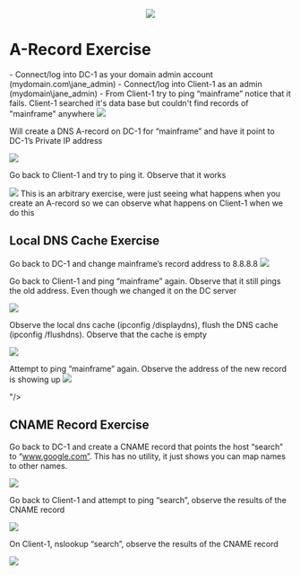 <p align="center">
<img src="https://github.com/kennethmoen/Building-Intuition-For-DNS/assets/145589069/d6192fbb-d4fb-4f62-b6ed-806da21dc4ff"/>
</p>
<p 
In this lab will be inspecting DNS A-Records on the server, creating and deleting some of our own A-Records on the server (DC-1), inspecting them from Client-1 and exploring the importance of the flush dns command
</p>
<h1>A-Record Exercise</h1>
- Connect/log into DC-1 as your domain admin account (mydomain.com\jane_admin)
- Connect/log into Client-1 as an admin (mydomain\jane_admin)
- From Client-1 try to ping “mainframe” notice that it fails. Client-1 searched it's data base but couldn't find records of "mainframe" anywhere
<img src="https://github.com/kennethmoen/Building-Intuition-For-DNS/assets/145589069/1479ac8f-cf36-48ca-847d-d14e727fbdc1"/>

Will create a DNS A-record on DC-1 for “mainframe” and have it point to DC-1’s Private IP address

<img src="https://github.com/kennethmoen/Building-Intuition-For-DNS/assets/145589069/7e33f892-9774-4309-adb4-450836232014"/>

Go back to Client-1 and try to ping it. Observe that it works

<img src="https://github.com/kennethmoen/Building-Intuition-For-DNS/assets/145589069/ad5a5ec6-7c34-4c95-bec9-8a87d4fe18a1"/>
This is an arbitrary exercise, were just seeing what happens when you create an A-record so we can observe what happens on Client-1 when we do this

<img src=""/>
<img src=""/>

</p>
<h2>Local DNS Cache Exercise</h2>
Go back to DC-1 and change mainframe’s record address to 8.8.8.8

<img src="https://github.com/kennethmoen/Building-Intuition-For-DNS/assets/145589069/e5d0c3ee-95c5-4804-9257-a8b1ea13efa6"/>

Go back to Client-1 and ping “mainframe” again. Observe that it still pings the old address. Even though we changed it on the DC server

<img src="https://github.com/kennethmoen/Building-Intuition-For-DNS/assets/145589069/9b3924f2-f4c3-4619-8440-178a38158521"/>

Observe the local dns cache (ipconfig /displaydns), flush the DNS cache (ipconfig /flushdns). Observe that the cache is empty

<img src="https://github.com/kennethmoen/Building-Intuition-For-DNS/assets/145589069/f2a44e48-7080-4b11-b444-9d2c1c22e3ed"/>

Attempt to ping “mainframe” again. Observe the address of the new record is showing up
<img src="https://github.com/kennethmoen/Building-Intuition-For-DNS/assets/145589069/2cdc6012-89b7-4eed-abe9-71a712fe1ad3"/>

"/>
</p>

</p>
<h2>CNAME Record Exercise</h2>

Go back to DC-1 and create a CNAME record that points the host “search” to “www.google.com”. This has no utility, it just shows you can map names to other names.

<img src="https://github.com/kennethmoen/Building-Intuition-For-DNS/assets/145589069/186d82c8-9429-4f90-9764-d4847c5f416c"/>

Go back to Client-1 and attempt to ping “search”, observe the results of the CNAME record

<img src="https://github.com/kennethmoen/Building-Intuition-For-DNS/assets/145589069/896af084-231d-423d-8b9c-914648dbaa33"/>

On Client-1, nslookup “search”, observe the results of the CNAME record

<img src="https://github.com/kennethmoen/Building-Intuition-For-DNS/assets/145589069/d24ab658-3659-48c5-931c-9510d0a513cd"/>
</p>
